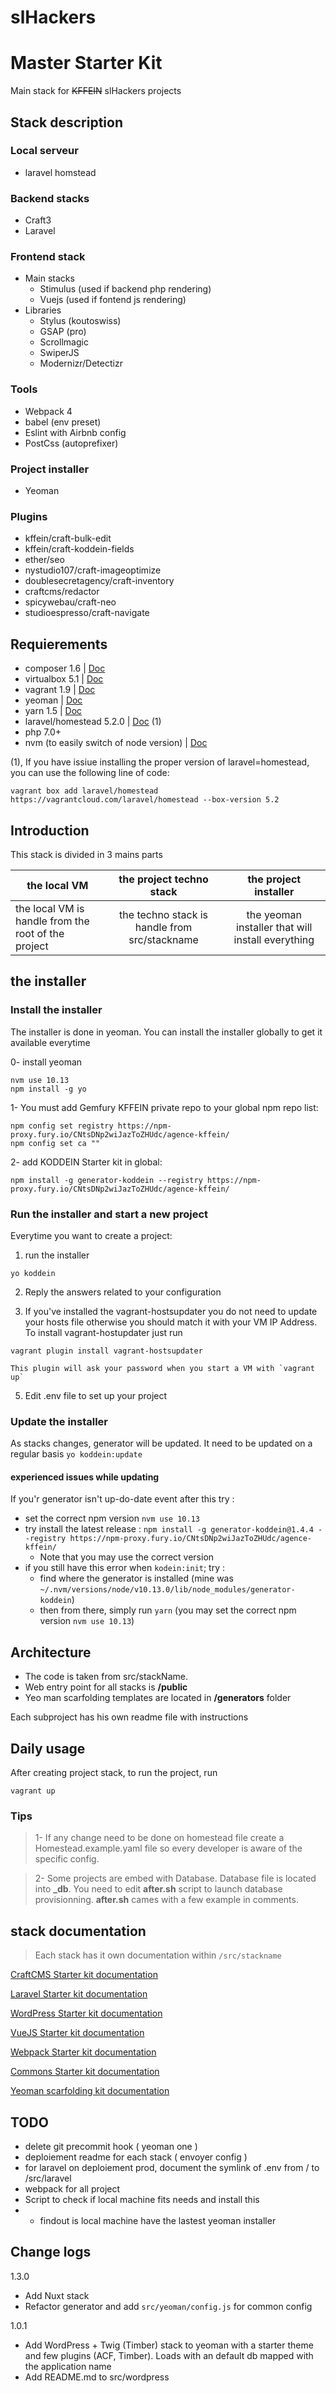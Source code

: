# slHackers

# Master Starter Kit

Main stack for ~~KFFEIN~~ slHackers projects

## Stack description

### Local serveur

* laravel homstead

### Backend stacks

* Craft3
* Laravel

### Frontend stack

* Main stacks
  * Stimulus (used if backend php rendering)
  * Vuejs (used if fontend js rendering)
* Libraries
  * Stylus (koutoswiss)
  * GSAP (pro)
  * Scrollmagic
  * SwiperJS
  * Modernizr/Detectizr

### Tools

* Webpack 4
* babel (env preset)
* Eslint with Airbnb config
* PostCss (autoprefixer)

### Project installer

* Yeoman

### Plugins

* kffein/craft-bulk-edit
* kffein/craft-koddein-fields
* ether/seo
* nystudio107/craft-imageoptimize
* doublesecretagency/craft-inventory
* craftcms/redactor
* spicywebau/craft-neo
* studioespresso/craft-navigate

## Requierements

* composer 1.6 | [Doc](https://getcomposer.org/download/)
* virtualbox 5.1 | [Doc](https://www.virtualbox.org/)
* vagrant 1.9 | [Doc](https://www.vagrantup.com/docs/installation/)
* yeoman | [Doc](http://yeoman.io/)
* yarn 1.5 | [Doc](https://yarnpkg.com/lang/en/docs/install/#mac-stable)
* laravel/homestead 5.2.0 | [Doc](https://laravel.com/docs/5.6/homestead) (1)
* php 7.0+
* nvm (to easily switch of node version) | [Doc](http://dev.topheman.com/install-nvm-with-homebrew-to-use-multiple-versions-of-node-and-iojs-easily/)


(1), If you have issiue installing the proper version of laravel=homestead, you can use the following line of code:

```
vagrant box add laravel/homestead https://vagrantcloud.com/laravel/homestead --box-version 5.2
```

## Introduction

This stack is divided in 3 mains parts

| the local VM        | the project techno stack           | the project installer           |
| ------------- |:-------------:|:-------------:|
| the local VM is handle from the root of the project     | the techno stack is handle from src/stackname | the yeoman installer that will install everything |


## the installer

### Install the installer

The installer is done in yeoman.
You can install the installer globally to get it available everytime

0- install yeoman

```
nvm use 10.13
npm install -g yo
```

1- You must add Gemfury KFFEIN private repo to your global npm repo list:

```
npm config set registry https://npm-proxy.fury.io/CNtsDNp2wiJazToZHUdc/agence-kffein/
npm config set ca ""
```

2- add KODDEIN Starter kit in global:

`npm install -g generator-koddein --registry https://npm-proxy.fury.io/CNtsDNp2wiJazToZHUdc/agence-kffein/`

### Run the installer and start a new project

Everytime you want to create a project:

1. run the installer

  `yo koddein`

2. Reply the answers related to your configuration

3. If you've installed the vagrant-hostsupdater you do not need to update your hosts file otherwise you should match it with your VM IP Address. To install vagrant-hostupdater just run

  `vagrant plugin install vagrant-hostsupdater`

	This plugin will ask your password when you start a VM with `vagrant up`
    
5. Edit .env file to set up your project

### Update the installer

As stacks changes, generator will be updated.
It need to be updated on a regular basis
`yo koddein:update`

#### experienced issues while updating

If you'r generator isn't up-do-date event after this try :

- set the correct npm version `nvm use 10.13`
- try install the latest release : `npm install -g generator-koddein@1.4.4 --registry https://npm-proxy.fury.io/CNtsDNp2wiJazToZHUdc/agence-kffein/`
  - Note that you may use the correct version
- if you still have this error when `kodein:init`; try :
  - find where the generator is installed (mine was `~/.nvm/versions/node/v10.13.0/lib/node_modules/generator-koddein`)
  - then from there, simply run `yarn` (you may set the correct npm version `nvm use 10.13`)


## Architecture

* The code is taken from src/stackName.
* Web entry point for all stacks is **/public**
* Yeo man scarfolding templates are located in **/generators** folder

Each subproject has his own readme file with instructions



## Daily usage

After creating project stack, to run the project, run

`vagrant up`

### Tips
> 1- If any change need to be done on homestead file create a Homestead.example.yaml file so every developer is aware of the specific config.


> 2- Some projects are embed with Database. Database file is located into **_db**. You need to edit **after.sh** script to launch database provisionning.
**after.sh** cames with a few example in comments.

## stack documentation

> Each stack has it own documentation within `/src/stackname`

[CraftCMS Starter kit documentation](src/craftCMS/README.md)

[Laravel Starter kit documentation](src/laravel/README.md)

[WordPress Starter kit documentation](src/wordpress/README.md)

[VueJS Starter kit documentation](src/vueJS/README.md)

[Webpack Starter kit documentation](src/webpack/README.md)

[Commons Starter kit documentation](src/commons/README.md)

[Yeoman scarfolding kit documentation](src/yeoman/README.md)

## TODO
* delete git precommit hook ( yeoman one )
* deploiement readme for each stack ( envoyer config )
* for laravel on deploiement prod, document the symlink of .env from / to /src/laravel
* webpack for all project
* Script to check if local machine fits needs and install this
* * findout is local machine have the lastest yeoman installer

## Change logs

1.3.0
- Add Nuxt stack
- Refactor generator and add `src/yeoman/config.js` for common config

1.0.1

- Add WordPress + Twig (Timber) stack to yeoman with a starter theme and few plugins (ACF, Timber). Loads with an default db mapped with the application name
- Add README.md to src/wordpress
